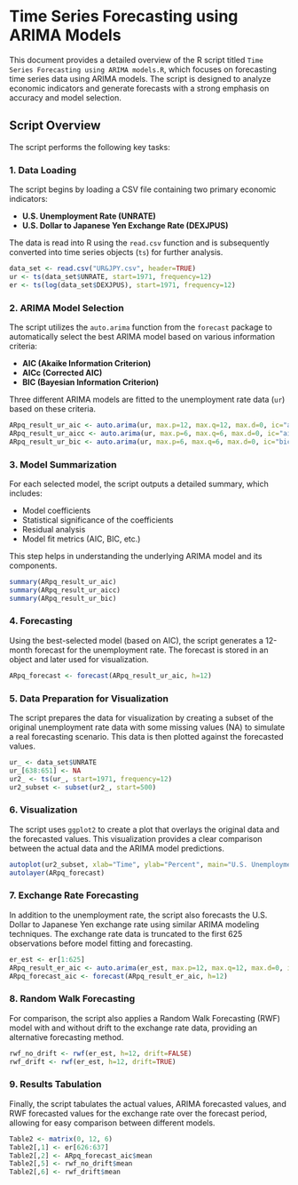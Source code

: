 
# Time Series Forecasting using ARIMA Models

This document provides a detailed overview of the R script titled `Time Series Forecasting using ARIMA models.R`, which focuses on forecasting time series data using ARIMA models. The script is designed to analyze economic indicators and generate forecasts with a strong emphasis on accuracy and model selection.

## Script Overview

The script performs the following key tasks:

### 1. Data Loading
The script begins by loading a CSV file containing two primary economic indicators:
- **U.S. Unemployment Rate (UNRATE)**
- **U.S. Dollar to Japanese Yen Exchange Rate (DEXJPUS)**

The data is read into R using the `read.csv` function and is subsequently converted into time series objects (`ts`) for further analysis.

```r
data_set <- read.csv("UR&JPY.csv", header=TRUE)
ur <- ts(data_set$UNRATE, start=1971, frequency=12)
er <- ts(log(data_set$DEXJPUS), start=1971, frequency=12)
```

### 2. ARIMA Model Selection
The script utilizes the `auto.arima` function from the `forecast` package to automatically select the best ARIMA model based on various information criteria:
- **AIC (Akaike Information Criterion)**
- **AICc (Corrected AIC)**
- **BIC (Bayesian Information Criterion)**

Three different ARIMA models are fitted to the unemployment rate data (`ur`) based on these criteria.

```r
ARpq_result_ur_aic <- auto.arima(ur, max.p=12, max.q=12, max.d=0, ic="aic")
ARpq_result_ur_aicc <- auto.arima(ur, max.p=6, max.q=6, max.d=0, ic="aicc")
ARpq_result_ur_bic <- auto.arima(ur, max.p=6, max.q=6, max.d=0, ic="bic")
```

### 3. Model Summarization
For each selected model, the script outputs a detailed summary, which includes:
- Model coefficients
- Statistical significance of the coefficients
- Residual analysis
- Model fit metrics (AIC, BIC, etc.)

This step helps in understanding the underlying ARIMA model and its components.

```r
summary(ARpq_result_ur_aic)
summary(ARpq_result_ur_aicc)
summary(ARpq_result_ur_bic)
```

### 4. Forecasting
Using the best-selected model (based on AIC), the script generates a 12-month forecast for the unemployment rate. The forecast is stored in an object and later used for visualization.

```r
ARpq_forecast <- forecast(ARpq_result_ur_aic, h=12)
```

### 5. Data Preparation for Visualization
The script prepares the data for visualization by creating a subset of the original unemployment rate data with some missing values (NA) to simulate a real forecasting scenario. This data is then plotted against the forecasted values.

```r
ur_ <- data_set$UNRATE
ur_[638:651] <- NA
ur2_ <- ts(ur_, start=1971, frequency=12)
ur2_subset <- subset(ur2_, start=500)
```

### 6. Visualization
The script uses `ggplot2` to create a plot that overlays the original data and the forecasted values. This visualization provides a clear comparison between the actual data and the ARIMA model predictions.

```r
autoplot(ur2_subset, xlab="Time", ylab="Percent", main="U.S. Unemployment Rate: Forecasts for the Next 12 Months") +
autolayer(ARpq_forecast)
```

### 7. Exchange Rate Forecasting
In addition to the unemployment rate, the script also forecasts the U.S. Dollar to Japanese Yen exchange rate using similar ARIMA modeling techniques. The exchange rate data is truncated to the first 625 observations before model fitting and forecasting.

```r
er_est <- er[1:625]
ARpq_result_er_aic <- auto.arima(er_est, max.p=12, max.q=12, max.d=0, ic="aic")
ARpq_forecast_aic <- forecast(ARpq_result_er_aic, h=12)
```

### 8. Random Walk Forecasting
For comparison, the script also applies a Random Walk Forecasting (RWF) model with and without drift to the exchange rate data, providing an alternative forecasting method.

```r
rwf_no_drift <- rwf(er_est, h=12, drift=FALSE)
rwf_drift <- rwf(er_est, h=12, drift=TRUE)
```

### 9. Results Tabulation
Finally, the script tabulates the actual values, ARIMA forecasted values, and RWF forecasted values for the exchange rate over the forecast period, allowing for easy comparison between different models.

```r
Table2 <- matrix(0, 12, 6)
Table2[,1] <- er[626:637]
Table2[,2] <- ARpq_forecast_aic$mean
Table2[,5] <- rwf_no_drift$mean
Table2[,6] <- rwf_drift$mean
```